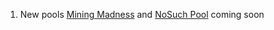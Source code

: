 1. New pools [Mining Madness](https://miningmadness.com/) and [NoSuch Pool](https://nosuchpool.cloud/) coming soon
